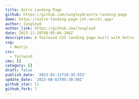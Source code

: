 ```yaml
---
title: Astro Landing Page
github: https://github.com/Jungley8/astro-landing-page
demo: https://astro-landing-page-jet.vercel.app/
author: Jungley8
author_link: https://github.com/Jungley8
date: 2023-11-28T08:05:06.208Z
description: A Tailwind CSS landing page built with Astro
ssg:
  - Nextjs
css:
  - Tailwind
cms: []
category: []
draft: false
publish_date: '2023-03-11T10:35:55Z'
update_date: '2023-08-02T05:30:50Z'
github_star: 11
github_fork: 7
---
```

